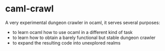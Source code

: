 # caml-crawl
A very experimental dungeon crawler in ocaml, it serves several purposes:
- to learn ocaml how to use ocaml in a different kind of task
- to learn how to obtain a barely functional but stable dungeon crawler
- to expand the resulting code into unexplored realms
